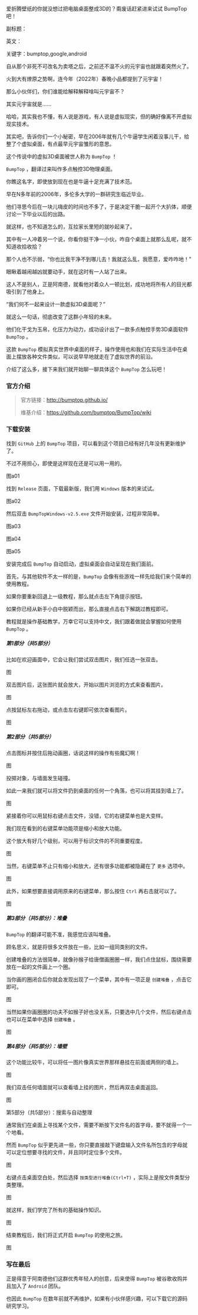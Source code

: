爱折腾壁纸的你就没想过把电脑桌面整成3D的？甭废话赶紧进来试试 BumpTop 吧！

副标题：

英文：

关键字：bumptop,google,android



自从那个非死不可改名为卖塔之后，之前还不温不火的元宇宙也就跟着突然火了。

火到大有燎原之势啊，连今年（2022年）春晚小品都提到了元宇宙！

那么小伙伴们，你们谁能给解释解释啥叫元宇宙不？

其实元宇宙就是......

哈哈，其实我也不懂，有人说是游戏，有人说是虚拟现实，但的确好像离不开虚拟现实技术。

其实吧，告诉你们一个小秘密，早在2006年就有几个牛逼学生闲着没事儿干，给整了个虚拟桌面，有点最早元宇宙雏形的意思。

这个传说中的虚拟3D桌面被世人称为 `BumpTop` ！



`BumpTop` ，翻译过来叫作多点触控3D物理桌面。

你瞧这名字，即使放到现在也是牛逼十足充满了技术范。

早在N多年前的2006年，多伦多大学的一群研究生临近毕业。

他们寻思今后在一块儿嗨皮的时间也不多了，于是决定干脆一起开个大扒体，顺便讨论一下毕业以后的出路。

就这样，也不知道怎么的，互拉家长里短的就吵起来了。

其中有一人冲着另一个说，你看你挺干净一小伙，咋自个桌面上就那么乱呢，就不知道收拾收拾？

那个人也不示弱，“你也比我干净不到哪儿去！我就这么乱，我愿意，爱咋咋地！”

眼瞅着越闹越凶就要动手，就在这时有一人站了出来。

这人不是别人，正是阿南德，就看他对着众人一顿比划，成功地将所有人的目光都吸引到了他身上。



“我们何不一起来设计一款虚拟3D桌面呢？”

就这么一句话，彻底改变了这群小年轻的未来。

他们化干戈为玉帛，化压力为动力，成功设计出了一款多点触控手势3D桌面软件 `BumpTop` 。

这款 `BumpTop` 模拟真实世界中桌面的样子，操作使用也和我们在实际生活中在桌面上摆放各种文件类似，可以说早早地就走在了虚拟世界的前沿。

介绍了这么多，接下来我们就开始聊一聊具体这个 `BumpTop` 怎么玩吧！



### 官方介绍



> 官方链接：http://bumptop.github.io/
>
> 维基介绍：https://github.com/bumptop/BumpTop/wiki



### 下载安装

找到 `GitHub` 上的 `BumpTop` 项目，可以看到这个项目已经有好几年没有更新维护了。

不过不用担心，即使是这样现在还是可以用一用的。

图a01



找到 `Release` 页面，下载最新版，我们用 `Windows` 版本的来试试。

图a02



然后双击 `BumpTopWindows-v2.5.exe` 文件开始安装，过程非常简单。

图a03

图a04

图a05



安装完成后 `BumpTop` 自动启动，虚拟桌面会自动呈现在我们面前。

首先，与其他软件不太一样的是，`BumpTop` 会像有些游戏一样先给我们来个简单的使用教程。

如果你要重新回退上一级教程，那么就点击左下角提示按钮。

如果你已经从新手小白中脱颖而出，那么直接点击右下解跳过教程即可。



教程就是操作基础教学，万幸它可以支持中文，我们跟着做就会掌握如何使用 `BumpTop` 。

##### 第1部分（共5部分）

比如在欢迎画面中，它会让我们尝试双击图片，我们任选一张双击。

图



双击图片后，这张图片就会放大，开始以图片浏览的方式来查看图片。

图



点按鼠标左右拖动，或点击左右键即可依次查看图片。

图



##### 第2部分（共5部分）

点击图标并按住后拖动画圈，话说这样的操作有些魔幻啊！

图



投掷对象，与墙面发生碰撞。

如此一来我们就可以将文件扔到桌面的任何一个角落，也可以将其挂到墙上了。

图



紧接着你可以用鼠标右键点击文件，没错，它的右键菜单也是大变样。

我们现在看到的右键菜单功能项是缩小和放大功能。

这个放大有好几个级别，可以用于标识文件的不同重要程度。

图



当然，右键菜单不止只有缩小和放大，还有很多功能都被隐藏在了 `更多` 选项中。

图



此外，如果想要直接调用原来的右键菜单，那么按住 `Ctrl` 再右击就可以了。

图



##### 第3部分（共5部分）：堆叠

`BumpTop` 的翻译可能不准，我感觉应该叫堆叠。

顾名思义，就是将很多文件放在一些，比如一组同类别的文件。

创建堆叠的方法很简单，就像孙猴子给唐僧画圈圈一样，我们点住鼠标，围绕需要放在一起的文件画上一个圈。

当你画的圈闭合后你就会发现出现了一个菜单，其中有一项正是 `创建堆叠` ，点击它即可。

图



当然如果你画圈圈的功夫不如猴子好也没关系，只要选中几个文件，然后右键点击也可以在菜单中选择 `创建堆叠` 。

图



##### 第4部分（共5部分）：墙壁

这个功能比较牛，可以将任一图片像真实世界那样悬挂在前面或两侧的墙上。

图



我们双击任何墙面就可以查看墙上挂的图片，然后再双击桌面返回。

图



第5部分（共5部分）：搜索与自动整理

通常我们在桌面上寻找某个文件，需要不断按下文件名的首字母，要不就得一个一个地看。

然而 `BumpTop` 似乎更先进一些，你只要直接敲下键盘输入文件名所包含的字母就可以定位想要寻找的文件，并且同时定位多个文件。

图



右键点击桌面空白处，然后选择 `按类型进行堆叠(Ctrl+T)` ，实际上是按文件类型分类整理。

图





就这样，我们学完了所有的基础操作知识。

图



结束教程后，我们将正式开启 `BumpTop` 的使用之旅。

图



















### 写在最后

正是得意于阿南德他们这群优秀年轻人的创意，后来使得 `BumpTop` 被谷歌收购并且加入了 `Android` 团队。

也因此 `BumpTop` 在数年前就不再维护，如果有小伙伴感兴趣，可以下载它的源码研究学习。









